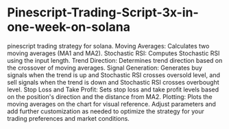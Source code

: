 # Pinescript-Trading-Script-3x-in-one-week-on-solana
pinescript trading strategy for solana.
Moving Averages: Calculates two moving averages (MA1 and MA2).
Stochastic RSI: Computes Stochastic RSI using the input length.
Trend Direction: Determines trend direction based on the crossover of moving averages.
Signal Generation: Generates buy signals when the trend is up and Stochastic RSI crosses oversold level, and sell signals when the trend is down and Stochastic RSI crosses overbought level.
Stop Loss and Take Profit: Sets stop loss and take profit levels based on the position's direction and the distance from MA2.
Plotting: Plots the moving averages on the chart for visual reference.
Adjust parameters and add further customization as needed to optimize the strategy for your trading preferences and market conditions.
